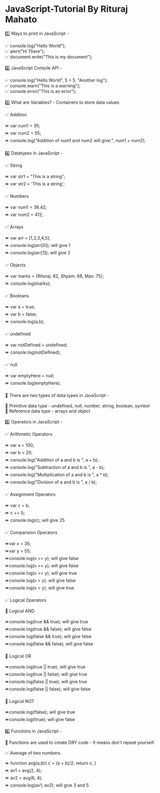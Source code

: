# JavaScript-Tutorial By Rituraj Mahato

1️⃣ Ways to print in JavaScript - <br><br> 
✅ console.log("Hello World"); <br>
✅ alert("Hi There"); <br>
✅ document.write("This is my document"); <br>
<br>
2️⃣ JavaScript Console API - <br><br> 
✅ console.log("Hello World", 5 + 5, "Another log"); <br>
✅ console.warn("This is a warning"); <br>
✅ console.error("This is an error"); <br>
<br>
3️⃣ What are Variables? - Containers to store data values <br><br> 
✅ Addition <br>
<br>
⏩ var num1 = 35; <br>
⏩ var num2 = 55; <br>
⏩ console.log("Addition of num1 and num2 will give:", num1 + num2); <br>
<br>
4️⃣ Datatypes in JavaScript - <br><br>
✅ String <br>
<br>
⏩ var str1 = "This is a string"; <br>
⏩ var str2 = 'This is a string'; <br>
<br>
✅ Numbers <br>
<br>
⏩ var num1 = 36.42; <br>
⏩ var num2 = 412;<br>
<br>
✅ Arrays <br>
<br>
⏩ var arr = [1,2,3,4,5]; <br>
⏩ console.log(arr[0]); will give 1 <br>
⏩ console.log(arr[1]); will give 2 <br>
<br>
✅ Objects <br>
<br>
⏩ var marks = {Rituraj: 82, Shyam: 68, Max: 75}; <br>
⏩ console.log(marks); <br>
<br>
✅ Booleans <br>
<br>
⏩ var a = true; <br>
⏩ var b = false; <br>
⏩ console.log(a,b); <br>
<br>
✅ undefined <br>
<br>
⏩ var notDefined = undefined; <br>
⏩ console.log(notDefined); <br>
<br>
✅ null <br>
<br>
⏩ var emptyHere = null; <br>
⏩ console.log(emptyHere); <br>
<br>
📍 There are two types of data types in JavaScript - <br>
<br>
🎯 Primitive data type - undefined, null, number, string, boolean, symbol <br>
🎯 Reference data type - arrays and object <br>
<br>
5️⃣ Operators in JavaScript - <br>
<br>
✅ Arithmetic Operators <br>
<br>
⏩ var a = 100; <br>
⏩ var b = 20; <br>
⏩ console.log("Addition of a and b is ", a + b); <br>
⏩ console.log("Subtraction of a and b is ", a - b); <br>
⏩ console.log("Multiplication of a and b is ", a * b); <br>
⏩ console.log("Division of a and b is ", a / b); <br>
<br>
✅ Assignment Operators <br>
<br>
⏩ var c = b; <br>
⏩ c += 5; <br>
⏩ console.log(c); will give 25 <br>
<br>
✅ Comparision Operators <br>
<br>
⏩var x = 35; <br>
⏩var y = 55; <br>
⏩console.log(x == y); will give false <br>
⏩console.log(x >= y); will give false <br>
⏩console.log(x <= y); will give true <br>
⏩console.log(x > y); will give false <br>
⏩console.log(x < y); will give true <br>
<br>
✅ Logical Operators <br>
<br>
🎯 Logical AND <br>
<br>
⏩console.log(true && true); will give true <br>
⏩console.log(true && false); will give false <br>
⏩console.log(false && true); will give false <br>
⏩console.log(false && false); will give false <br>
<br>
🎯 Logical OR <br>
<br>
⏩console.log(true || true); will give true <br>
⏩console.log(true || false); will give true <br>
⏩console.log(false || true); will give true <br>
⏩console.log(false || false); will give false <br>
<br>
🎯 Logical NOT <br>
<br>
⏩console.log(!false); will give true <br>
⏩console.log(!true); will give false <br>

6️⃣ Functions in JavaScript - <br>

📍 Functions are used to create DRY code - It means don't repeat yourself. <br>
<br>
✅ Average of two numbers. <br>

⏩ function avg(a,b){
    c = (a + b)/2;
    return c;
 } <br>
⏩ av1 = avg(2, 4); <br>
⏩ av2 = avg(6, 4); <br>
⏩ console.log(av1, av2); will give 3 and 5 <br>

